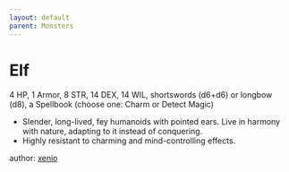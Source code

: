 ```yaml
---
layout: default
parent: Monsters 
--- 
```

# Elf
4 HP, 1 Armor, 8 STR, 14 DEX, 14 WIL, shortswords (d6+d6) or longbow (d8), a Spellbook (choose one&#58; Charm or Detect Magic)  
- Slender, long-lived, fey humanoids with pointed ears.   Live in harmony with nature, adapting to it instead of conquering.  
- Highly resistant to charming and mind-controlling effects.  

author: [xenio](https://xenioinabottle.blogspot.com) 
